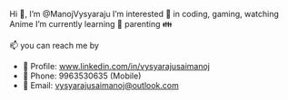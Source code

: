 Hi 👋, I’m @ManojVysyaraju
I’m interested 👀 in coding, gaming, watching Anime
I’m currently learning 🌱 parenting 👪


📫 you can reach me by
- 👤 Profile: www.linkedin.com/in/vysyarajusaimanoj
- 📱 Phone: 9963530635 (Mobile)
- 📧 Email: vysyarajusaimanoj@outlook.com
